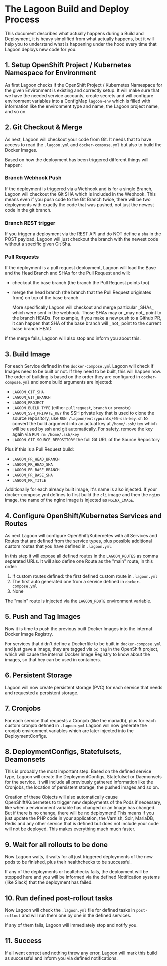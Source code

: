 # The Lagoon Build and Deploy Process

This document describes what actually happens during a Build and Deployment, it is heavy simplified from what actually happens, but it will help you to understand what is happening under the hood every time that Lagoon deploys new code for you.

## 1. Setup OpenShift Project / Kubernetes Namespace for Environment

As first Lagoon checks if the OpenShift Project / Kubernetes Namespace for the given Environment is existing and correctly setup. It will make sure that we have the needed service accounts, create secrets and will configure environment variables into a ConfigMap `lagoon-env` which is filled with information like the environment type and name, the Lagoon project name, and so on.

## 2. Git Checkout & Merge

As next, Lagoon will checkout your code from Git. It needs that to have access to read the `.lagoon.yml` and `docker-compose.yml` but also to build the Docker Images.

Based on how the deployment has been triggered different things will happen:

### Branch Webhook Push

If the deployment is triggered via a Webhook and is for a single Branch, Lagoon will checkout the Git SHA which is included in the Webhook. This means even if you push code to the Git Branch twice, there will be two deployments with exactly the code that was pushed, not just the newest code in the git branch.

### Branch REST trigger

If you trigger a deployment via the REST API and do NOT define a `sha` in the POST payload, Lagoon will just checkout the branch with the newest code without a specific given Git Sha.

### Pull Requests

If the deployment is a pull request deployment, Lagoon will load the Base and the Head Branch and SHAs for the Pull Request and will:

* checkout the base branch \(the branch the Pull Request points too\)
* merge the head branch \(the branch that the Pull Request originates from\) on top of the base branch

  More specifically Lagoon will checkout and merge particular \_SHAs\_ which were sent in the webhook. Those SHAs may or \_may not\_ point to the branch HEADs. For example, if you make a new push to a Github PR, it can happen that SHA of the base branch will \_not\_ point to the current base branch HEAD.

If the merge fails, Lagoon will also stop and inform you about this.

## 3. Build Image

For each Service defined in the `docker-compose.yml` Lagoon will check if Images need to be built or not. If they need to be built, this will happen now. The order of building is based on the order they are configured in `docker-compose.yml` and some build arguments are injected:

* `LAGOON_GIT_SHA`
* `LAGOON_GIT_BRANCH`
* `LAGOON_PROJECT`
* `LAGOON_BUILD_TYPE`  \(either `pullrequest`, `branch` or `promote`\)
* `LAGOON_SSH_PRIVATE_KEY` the SSH private key that is used to clone the source repository, use `RUN /lagoon/entrypoints/05-ssh-key.sh` to convert the build argument into an actual key at `/home/.ssh/key` which will be used by ssh and git automatically. For safety, remove the key again via `RUN rm /home/.ssh/key`
* `LAGOON_GIT_SOURCE_REPOSITORY` the full Git URL of the Source Repository

Plus if this is a Pull Request build:

* `LAGOON_PR_HEAD_BRANCH`
* `LAGOON_PR_HEAD_SHA`
* `LAGOON_PR_BASE_BRANCH`
* `LAGOON_PR_BASE_SHA`
* `LAGOON_PR_TITLE`

Additionally for each already built image, it's name is also injected. If your docker-compose.yml defines to first build the `cli` image and then the `nginx` image, the name of the nginx image is injected as `NGINX_IMAGE`.

## 4. Configure OpenShift/Kubernetes Services and Routes

As next Lagoon will configure OpenShift/Kubernetes with all Services and Routes that are defined from the service types, plus possible additional custom routes that you have defined in `.lagoon.yml`.

In this step it will expose all defined routes in the `LAGOON_ROUTES` as comma separated URLs. It will also define one Route as the "main" route, in this order:

1. If custom routes defined: the first defined custom route in `.lagoon.yml`
2. The first auto generated one from a service defined in `docker-compose.yml`
3. None

The "main" route is injected via the `LAGOON_ROUTE` environment variable.

## 5. Push and Tag Images

Now it is time to push the previous built Docker Images into the internal Docker Image Registry.

For services that didn't define a Dockerfile to be built in `docker-compose.yml` and just gave a Image, they are tagged via `oc tag` in the OpenShift project, which will cause the internal Docker Image Registry to know about the images, so that hey can be used in containers.

## 6. Persistent Storage

Lagoon will now create persistent storage \(PVC\) for each service that needs and requested a persistent storage.

## 7. Cronjobs

For each service that requests a Cronjob \(like the mariadb\), plus for each custom cronjob defined in `.lagoon.yml` Lagoon will now generate the cronjob environment variables which are later injected into the DeploymentConfigs.

## 8. DeploymentConfigs, Statefulsets, Deamonsets

This is probably the most important step. Based on the defined service type, Lagoon will create the DeploymentConfigs, Statefulset or Daemonsets for the service. It will include all previously gathered information like the Cronjobs, the location of persistent storage, the pushed images and so on.

Creation of these Objects will also automatically cause OpenShift/Kubernetes to trigger new deployments of the Pods if necessary, like when a environment variable has changed or an Image has changed. But if there is no change, there will be no deployment! This means if you just update the PHP code in your application, the Varnish, Solr, MariaDB, Redis and any other service that is defined but does not include your code will not be deployed. This makes everything much much faster.

## 9. Wait for all rollouts to be done

Now Lagoon waits, it waits for all just triggered deployments of the new pods to be finished, plus their healthchecks to be successful.

If any of the deployments or healtchecks fails, the deployment will be stopped here and you will be informed via the defined Notification systems \(like Slack\) that the deployment has failed.

## 10. Run defined post-rollout tasks

Now Lagoon will check the `.lagoon.yml` file for defined tasks in `post-rollout` and will run them one by one in the defined services.

If any of them fails, Lagoon will immediately stop and notify you.

## 11. Success

If all went correct and nothing threw any error, Lagoon will mark this build as successful and inform you via defined notifications.

